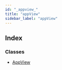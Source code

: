 ```yaml
---
id: "_appview_"
title: "appView"
sidebar_label: "appView"
---
```


## Index

### Classes

* [AppView](../classes/_appview_.appview.md)

